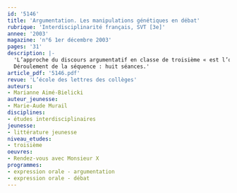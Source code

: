 ```yaml
---
id: '5146'
title: 'Argumentation. Les manipulations génétiques en débat'
rubrique: 'Interdisciplinarité français, SVT [3e]'
annee: '2003'
magazine: 'n°6 1er décembre 2003'
pages: '31'
description: |-
  'L’approche du discours argumentatif en classe de troisième « est l’occasion de développer l’interdisciplinarité par la mise en relation des domaines de connaissance et des savoir-faire qui se trouvent dans les programmes d’histoire et de géographie, d’éducation civique et de SVT ». La simulation de débats apparaît alors comme un exercice d’argumentation et d’expression orale d’autant plus stimulant que ces débats abordent des questions d’actualité. Le thème transversal du corps et des manipulations génétiques soulève de nombreuses polémiques. Au-delà, on peut amorcer la réflexion sur les questions de l’identité, de l’artificialité et de l’humanité, de la responsabilité et du rapport à la machine. Le projet vise dans un premier temps à stimuler la réflexion des élèves sur ces questions dans les différentes disciplines et à étudier l’aspect scientifique du thème, en SVT en particulier. En cours de français, on analyse le discours des médias (articles de presse, interviews et émissions télévisées) et le fonctionnement d’un débat. Les élèves trouveront des pistes de réflexion dans la lecture attentive du roman « Rendez-Vous avec Monsieur X » de Marie-Aude Murail qui accompagne cette première étape.
  Déroulement de la séquence : huit séances.'
article_pdf: '5146.pdf'
revue: 'L’école des lettres des collèges'
auteurs:
- Marianne Aimé-Bielicki
auteur_jeunesse:
- Marie-Aude Murail
disciplines:
- études interdisciplinaires
jeunesse:
- littérature jeunesse
niveau_etudes:
- troisième
oeuvres:
- Rendez-vous avec Monsieur X
programmes:
- expression orale - argumentation
- expression orale - débat
---
```

